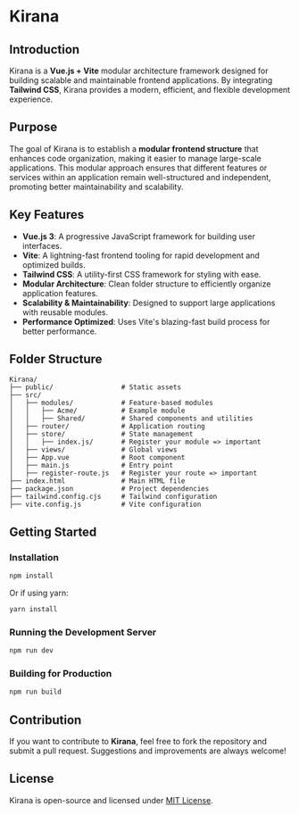 # Kirana

## Introduction
Kirana is a **Vue.js + Vite** modular architecture framework designed for building scalable and maintainable frontend applications. By integrating **Tailwind CSS**, Kirana provides a modern, efficient, and flexible development experience.

## Purpose
The goal of Kirana is to establish a **modular frontend structure** that enhances code organization, making it easier to manage large-scale applications. This modular approach ensures that different features or services within an application remain well-structured and independent, promoting better maintainability and scalability.

## Key Features
- **Vue.js 3**: A progressive JavaScript framework for building user interfaces.
- **Vite**: A lightning-fast frontend tooling for rapid development and optimized builds.
- **Tailwind CSS**: A utility-first CSS framework for styling with ease.
- **Modular Architecture**: Clean folder structure to efficiently organize application features.
- **Scalability & Maintainability**: Designed to support large applications with reusable modules.
- **Performance Optimized**: Uses Vite's blazing-fast build process for better performance.

## Folder Structure
```
Kirana/
├── public/                 # Static assets
├── src/
│   ├── modules/            # Feature-based modules
│   │   ├── Acme/           # Example module
│   │   ├── Shared/         # Shared components and utilities
│   ├── router/             # Application routing
│   ├── store/              # State management
│   │   ├── index.js/       # Register your module => important
│   ├── views/              # Global views
│   ├── App.vue             # Root component
│   ├── main.js             # Entry point
│   ├── register-route.js   # Register your route => important
├── index.html              # Main HTML file
├── package.json            # Project dependencies
├── tailwind.config.cjs     # Tailwind configuration
├── vite.config.js          # Vite configuration
```

## Getting Started
### Installation
```sh
npm install
```
Or if using yarn:
```sh
yarn install
```

### Running the Development Server
```sh
npm run dev
```

### Building for Production
```sh
npm run build
```

## Contribution
If you want to contribute to **Kirana**, feel free to fork the repository and submit a pull request. Suggestions and improvements are always welcome!

## License
Kirana is open-source and licensed under [MIT License](LICENSE).

